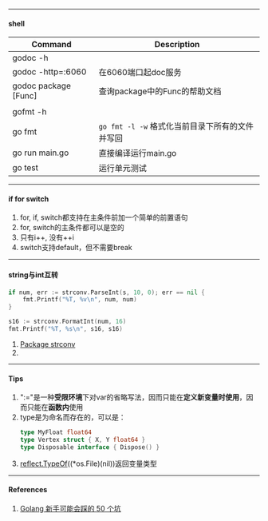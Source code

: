 



----

#### shell

| Command              | Description                                     |
| -------------------- | ----------------------------------------------- |
| godoc -h             |                                                 |
| godoc -http=:6060    | 在6060端口起doc服务                             |
| godoc package [Func] | 查询package中的Func的帮助文档                   |
|                      |                                                 |
| gofmt -h             |                                                 |
| go fmt               | `go fmt -l -w` 格式化当前目录下所有的文件并写回 |
| go run main.go       | 直接编译运行main.go                             |
| go test              | 运行单元测试                                    |



---

#### if for switch

1. for, if, switch都支持在主条件前加一个简单的前置语句
2. for, switch的主条件都可以是空的
3. 只有i++, 没有++i
4. switch支持default，但不需要break



----

#### string与int互转

```go
if num, err := strconv.ParseInt(s, 10, 0); err == nil {
    fmt.Printf("%T, %v\n", num, num)
}

s16 := strconv.FormatInt(num, 16)
fmt.Printf("%T, %s\n", s16, s16)
```



1. [Package strconv](https://golang.org/pkg/strconv/)
2. 

----

#### Tips

1. ":="是一种**受限环境**下对var的省略写法，因而只能在**定义新变量时使用**，因而只能在**函数内**使用
2. type是为命名而存在的，可以是：
	``` go
	type MyFloat float64
	type Vertex struct { X, Y float64 }
	type Disposable interface { Dispose() }
	```
4. [reflect.TypeOf](https://golang.org/pkg/reflect/#TypeOf)((*os.File)(nil))返回变量类型



----

#### References

1. [Golang 新手可能会踩的 50 个坑](https://segmentfault.com/a/1190000013739000)